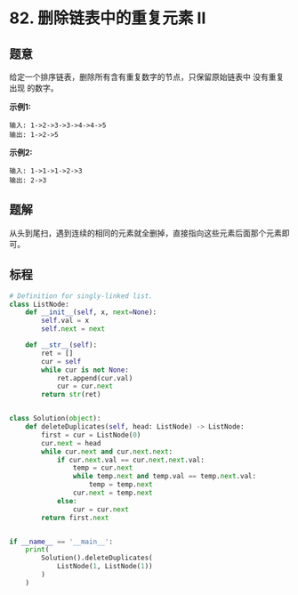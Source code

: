 # 82. 删除链表中的重复元素 II

## 题意

给定一个排序链表，删除所有含有重复数字的节点，只保留原始链表中 没有重复出现 的数字。

**示例1:**
```
输入: 1->2->3->3->4->4->5
输出: 1->2->5
```

**示例2:**
```
输入: 1->1->1->2->3
输出: 2->3
```

## 题解

从头到尾扫，遇到连续的相同的元素就全删掉，直接指向这些元素后面那个元素即可。

## 标程

```python
# Definition for singly-linked list.
class ListNode:
    def __init__(self, x, next=None):
        self.val = x
        self.next = next

    def __str__(self):
        ret = []
        cur = self
        while cur is not None:
            ret.append(cur.val)
            cur = cur.next
        return str(ret)


class Solution(object):
    def deleteDuplicates(self, head: ListNode) -> ListNode:
        first = cur = ListNode(0)
        cur.next = head
        while cur.next and cur.next.next:
            if cur.next.val == cur.next.next.val:
                temp = cur.next
                while temp.next and temp.val == temp.next.val:
                    temp = temp.next
                cur.next = temp.next
            else:
                cur = cur.next
        return first.next


if __name__ == '__main__':
    print(
        Solution().deleteDuplicates(
            ListNode(1, ListNode(1))
        )
    )

```